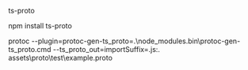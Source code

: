 ts-proto

npm install ts-proto

protoc --plugin=protoc-gen-ts_proto=.\node_modules\.bin\protoc-gen-ts_proto.cmd --ts_proto_out=importSuffix=.js:. assets\proto\test\example.proto

<script>
    import { ElNotification } from "element-plus";
    ElNotification(
        {
            title: "Произошла ошибка при отправке", 
            message: "Проверьте соединение к интернету", 
            duration: 2000, 
            type: "error", 
            showClose: false
        }
    );
<script/>

<style>
.img_margin {
    margin-top: 20px
}
.el-notification {
    width: 484px;
    height: auto;
    background-color: rgba(236, 245, 255, 1);
    color: #409eff;
}

.el-notification__title {
    color: #409eff;
}

.el-notification__content p {
    color: #409eff;
    font-size: 16px;
    font-weight: 400;
    line-height: 22px;
}
</style>

protobuf-ts 2.9.4
ts-proto
